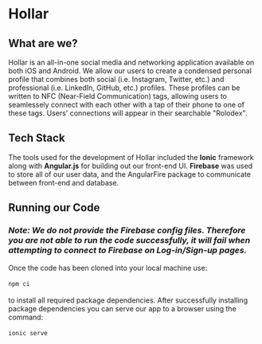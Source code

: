 # Hollar

## What are we?

Hollar is an all-in-one social media and networking application available on both iOS and Android. We allow our users to create a condensed personal profile that combines both social (i.e. Instagram, Twitter, etc.) and professional (i.e. LinkedIn, GitHub, etc.) profiles. These profiles can be written to NFC (Near-Field Communication) tags, allowing users to seamlessely connect with each other with a tap of their phone to one of these tags. Users' connections will appear in their searchable "Rolodex". 

  ## Tech Stack
  
The tools used for the development of Hollar included the <strong>Ionic</strong> framework along with <strong>Angular.js</strong> for building out our front-end UI. <strong>Firebase</strong> was used to store all of our user data, and the AngularFire package to communicate between front-end and database.

  ## Running our Code 
  ### <i>Note: We do not provide the Firebase config files. Therefore you are not able to run the code successfully, it will fail when attempting to connect to Firebase on Log-in/Sign-up pages. </i>
  
Once the code has been cloned into your local machine use: <br/><br/>
  ``` npm ci ``` 
<br/><br/>to install all required package dependencies. After successfully installing package dependencies you can serve our app to a browser using the command:<br/><br/>
  ``` ionic serve ```
  <br/><br/> 
  
